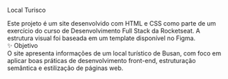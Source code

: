Local Turisco

Este projeto é um site desenvolvido com HTML e CSS como parte de um exercício do curso de Desenvolvimento Full Stack da Rocketseat. A estrutura visual foi baseada em um template disponível no Figma.
<br>✨ Objetivo
<br>O site apresenta informações de um local turístico de Busan, com foco em aplicar boas práticas de desenvolvimento front-end, estruturação semântica e estilização de páginas web.
